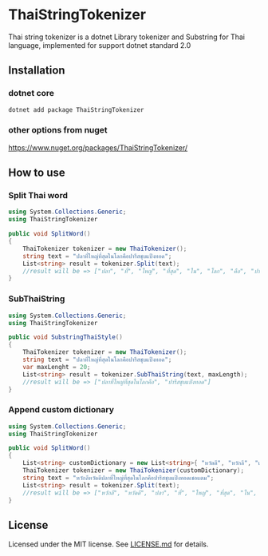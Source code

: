 # ThaiStringTokenizer

Thai string tokenizer is a dotnet Library tokenizer and Substring for Thai language, implemented for support dotnet standard 2.0

## Installation

### dotnet core

```sh
dotnet add package ThaiStringTokenizer
```

### other options from nuget

<https://www.nuget.org/packages/ThaiStringTokenizer/>

## How to use

### Split Thai word

```cs
using System.Collections.Generic;
using ThaiStringTokenizer

public void SplitWord()
{
    ThaiTokenizer tokenizer = new ThaiTokenizer();
    string text = "ปลาที่ใหญ่ที่สุดในโลกคือปารีสชุบแป้งทอด";
    List<string> result = tokenizer.Split(text);
    //result will be => ["ปลา", "ที่", "ใหญ่", "ที่สุด", "ใน", "โลก", "คือ", "ปารีส", "ชุบ", "แป้ง", "ทอด"]
}
```

### SubThaiString

```cs
using System.Collections.Generic;
using ThaiStringTokenizer

public void SubstringThaiStyle()
{
    ThaiTokenizer tokenizer = new ThaiTokenizer();
    string text = "ปลาที่ใหญ่ที่สุดในโลกคือปารีสชุบแป้งทอด";
    var maxLenght = 20;
    List<string> result = tokenizer.SubThaiString(text, maxLength);
    //result will be => ["ปลาที่ใหญ่ที่สุดในโลกคือ", "ปารีสชุบแป้งทอด"]
}
```

### Append custom dictionary

```cs
using System.Collections.Generic;
using ThaiStringTokenizer

public void SplitWord()
{
    List<string> customDictionary = new List<string>{ "หวัดดี", "หวักลี", "เชอแตม" };
    ThaiTokenizer tokenizer = new ThaiTokenizer(customDictionary);
    string text = "หวักลีหวัดดีปลาที่ใหญ่ที่สุดในโลกคือปารีสชุบแป้งทอดเชอแตม";
    List<string> result = tokenizer.Split(text);
    //result will be => ["หวักลี", "หวัดดี", "ปลา", "ที่", "ใหญ่", "ที่สุด", "ใน", "โลก", "คือ", "ปารีส", "ชุบ", "แป้ง", "ทอด", "เชอแตม"]
}
```

## License

Licensed under the MIT license. See [LICENSE.md](LICENSE.md) for details.
